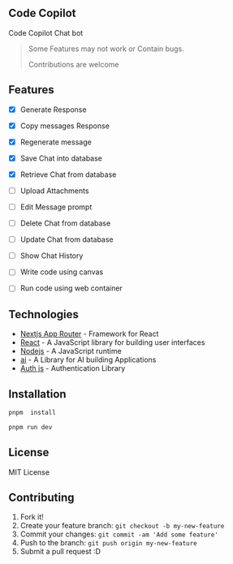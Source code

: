 ## Code Copilot

Code Copilot Chat bot

> Some Features may not work or Contain bugs.
>
> Contributions are welcome

## Features

-[x] Generate Response
- [x] Copy messages Response
- [x] Regenerate message
- [x] Save Chat into database
- [x] Retrieve Chat from database
- [ ] Upload Attachments
- [ ] Edit Message prompt
- [ ] Delete Chat from database
- [ ] Update Chat from database
- [ ] Show Chat History
- [ ] Write code using canvas
- [ ] Run code using web container


## Technologies

- [Nextjs App Router](https://nextjs.org) - Framework for React
- [React](https://reactjs.org) - A JavaScript library for building user interfaces
- [Nodejs](https://nodejs.org) - A JavaScript runtime
- [ai](https://sdk.vercel.ai) - A Library for AI building Applications
- [Auth js](https://authjs.dev/) - Authentication Library


## Installation

```bash
pnpm  install
```
```bash
pnpm run dev
```
## License

MIT License


## Contributing

1. Fork it!
2. Create your feature branch: `git checkout -b my-new-feature`
3. Commit your changes: `git commit -am 'Add some feature'`
4. Push to the branch: `git push origin my-new-feature`
5. Submit a pull request :D
